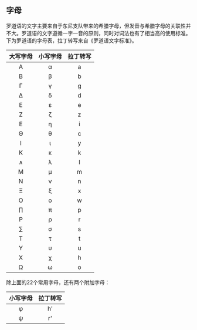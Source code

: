 ## 字母

罗道语的文字主要来自于东尼支队带来的希腊字母，但发音与希腊字母的关联性并不大。罗道语的文字遵循一字一音的原则，同时对词法也有了相当高的使用标准。
下为罗道语的字母表，拉丁转写来自《罗道语文字标准》。

| 大写字母 | 小写字母 | 拉丁转写 |
| :------: | :------: | :------: |
|    Α     |    α     |    a     |
|    Β     |    β     |    b     |
|    Γ     |    γ     |    g     |
|    Δ     |    δ     |    d     |
|    Ε     |    ε     |    e     |
|    Ζ     |    ζ     |    z     |
|    Ε     |    η     |    i     |
|    Θ     |    θ     |    c     |
|    Ι     |    ι     |    y     |
|    Κ     |    κ     |    k     |
|    ∧     |    λ     |    l     |
|    Μ     |    μ     |    m     |
|    Ν     |    ν     |    n     |
|    Ξ     |    ξ     |    x     |
|    Ο     |    ο     |    w     |
|    ∏     |    π     |    p     |
|    Ρ     |    ρ     |    r     |
|    ∑     |    σ     |    s     |
|    Τ     |    τ     |    t     |
|    Υ     |    υ     |    u     |
|    Χ     |    χ     |    h     |
|    Ω     |    ω     |    o     |

除上面的22个常用字母，还有两个附加字母：

| 小写字母 | 拉丁转写 |
| :------: | :------: |
|    φ     |    h'    |
|    ψ     |    r'    |